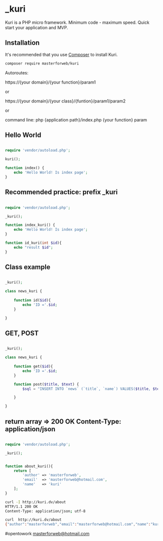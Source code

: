 # _kuri

Kuri is a PHP micro framework. Minimum code - maximum speed. Quick start your application and MVP.

## Installation

It's recommended that you use [Composer](https://getcomposer.org/) to install Kuri.

```bash
composer require masterforweb/kuri
```

Autoroutes:

https://{your domain}/{your function}/param1

or

https://{your domain}/{your class}/{funtion}/param1/param2

or

command line:
php {application path}/index.php {your function} param


 
## Hello World

```php

require 'vendor/autoload.php';

kuri();

function index() {
	echo 'Hello World! Is index page';	
}
```


## Recommended practice: prefix _kuri

```php

require 'vendor/autoload.php';

_kuri();

function index_kuri() {
	echo 'Hello World! Is index page';	
}

function id_kuri(int $id){
	echo "result $id";
}

```

## Class example

```php

_kuri();

class news_kuri {
	
	function id($id){
		echo 'ID ='.$id;
	}

}

```


## GET, POST

```php

_kuri();

class news_kuri {
	
	function get($id){
		echo 'ID ='.$id;
	}

	function post($title, $text) {
		$sql = "INSERT INTO `news` (`title`, `name`) VALUES($title, $text);";

	}

}

```


## return array => 200 OK Content-Type: application/json

```php

require 'vendor/autoload.php';

_kuri();


function about_kuri(){
	return [
        'author' => 'masterforweb',
        'email'  => 'masterforweb@hotmail.com',
        'name'   => 'kuri'
    ];
}


```

```bash
curl -I http://kuri.dv/about
HTTP/1.1 200 OK
Content-Type: application/json; utf-8

curl  http://kuri.dv/about 
{"author":"masterforweb","email":"masterforweb@hotmail.com","name":"kuri"}

```


#opentowork masterforweb@hotmail.com 
